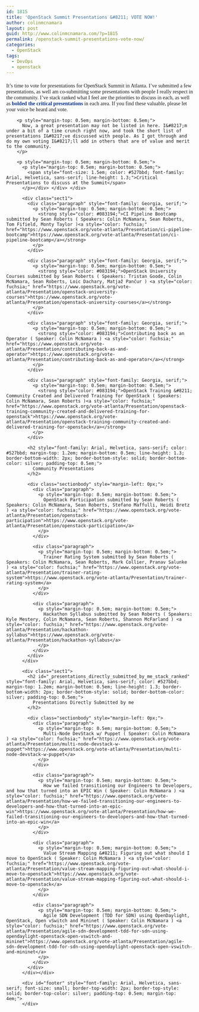 ```yaml
---
id: 1815
title: 'OpenStack Summit Presentations &#8211; VOTE NOW!'
author: colinmcnamara
layout: post
guid: http://www.colinmcnamara.com/?p=1815
permalink: /openstack-summit-presentations-vote-now/
categories:
  - OpenStack
tags:
  - DevOps
  - openstack
---
```

<div id="content" style="font-family: Georgia, serif;">
  <div id="preamble" style="margin-top: 1.5em; margin-bottom: 1.5em;">
    <div class="sectionbody" style="margin-left: 0px;">
      <div class="paragraph">
        <p style="margin-top: 0.5em; margin-bottom: 0.5em;">
          It’s time to vote for presentations for OpenStack Summit in Atlanta. I’ve submitted a few presentations, as well am co-submitting some presentations with people I really respect in the community. I’ve stack ranked what I feel are the priorities to discuss in each, as well as <strong style="color: #083194;">bolded the critical presentations</strong> in each area. If you find these valuable, please let your voice be heard and vote.
        </p>
        
        <p style="margin-top: 0.5em; margin-bottom: 0.5em;">
          Now, a great presentation may not be listed in here. I&#8217;m under a bit of a time crunch right now, and took the short list of presentations I&#8217;ve discussed with people. As I got through and do my own voting I&#8217;ll add in others that are of value and merit to the community.
        </p>
        
        <p style="margin-top: 0.5em; margin-bottom: 0.5em;">
          <p style="margin-top: 0.5em; margin-bottom: 0.5em;">
            <span style="font-size: 1.5em; color: #527bbd; font-family: Arial, Helvetica, sans-serif; line-height: 1.3;">Critical Presentations to discuss at the Summit</span>
          </p></div> </div> </div> 
          
          <div class="sect1">
            <div class="paragraph" style="font-family: Georgia, serif;">
              <p style="margin-top: 0.5em; margin-bottom: 0.5em;">
                <strong style="color: #083194;">CI Pipeline Bootcamp submitted by Sean Roberts ( Speakers: Colin McNamara, Sean Roberts, Tom Fifield, Monty Taylor )<a style="color: fuchsia;" href="https://www.openstack.org/vote-atlanta/Presentation/ci-pipeline-bootcamp">https://www.openstack.org/vote-atlanta/Presentation/ci-pipeline-bootcamp</a></strong>
              </p>
            </div>
            
            <div class="paragraph" style="font-family: Georgia, serif;">
              <p style="margin-top: 0.5em; margin-bottom: 0.5em;">
                <strong style="color: #083194;">OpenStack University Courses submitted by Sean Roberts ( Speakers: Tristan Goode, Colin McNamara, Sean Roberts, Loic Dachary, Matjaž Pančur ) <a style="color: fuchsia;" href="https://www.openstack.org/vote-atlanta/Presentation/openstack-university-courses">https://www.openstack.org/vote-atlanta/Presentation/openstack-university-courses</a></strong>
              </p>
            </div>
            
            <div class="paragraph" style="font-family: Georgia, serif;">
              <p style="margin-top: 0.5em; margin-bottom: 0.5em;">
                <strong style="color: #083194;">Contributing back as an Operator ( Speaker: Colin McNamara ) <a style="color: fuchsia;" href="https://www.openstack.org/vote-atlanta/Presentation/contributing-back-as-and-operator">https://www.openstack.org/vote-atlanta/Presentation/contributing-back-as-and-operator</a></strong>
              </p>
            </div>
            
            <div class="paragraph" style="font-family: Georgia, serif;">
              <p style="margin-top: 0.5em; margin-bottom: 0.5em;">
                <strong style="color: #083194;">OpenStack Training &#8211; Community Created and Delivered Training for OpenStack ( Speakers: Colin McNamara, Sean Roberts )<a style="color: fuchsia;" href="https://www.openstack.org/vote-atlanta/Presentation/openstack-training-community-created-and-delivered-training-for-openstack">https://www.openstack.org/vote-atlanta/Presentation/openstack-training-community-created-and-delivered-training-for-openstack</a></strong>
              </p>
            </div>
            
            <h2 style="font-family: Arial, Helvetica, sans-serif; color: #527bbd; margin-top: 1.2em; margin-bottom: 0.5em; line-height: 1.3; border-bottom-width: 2px; border-bottom-style: solid; border-bottom-color: silver; padding-top: 0.5em;">
              Community Presentations
            </h2>
            
            <div class="sectionbody" style="margin-left: 0px;">
              <div class="paragraph">
                <p style="margin-top: 0.5em; margin-bottom: 0.5em;">
                  OpenStack Participation submitted by Sean Roberts ( Speakers: Colin McNamara, Sean Roberts, Stefano Maffulli, Heidi Bretz ) <a style="color: fuchsia;" href="https://www.openstack.org/vote-atlanta/Presentation/openstack-participation">https://www.openstack.org/vote-atlanta/Presentation/openstack-participation</a>
                </p>
              </div>
              
              <div class="paragraph">
                <p style="margin-top: 0.5em; margin-bottom: 0.5em;">
                  Trainer Rating System submitted by Sean Roberts ( Speakers: Colin McNamara, Sean Roberts, Mark Collier, Pranav Salunke ) <a style="color: fuchsia;" href="https://www.openstack.org/vote-atlanta/Presentation/trainer-rating-system">https://www.openstack.org/vote-atlanta/Presentation/trainer-rating-system</a>
                </p>
              </div>
              
              <div class="paragraph">
                <p style="margin-top: 0.5em; margin-bottom: 0.5em;">
                  Hackathon Syllabus submitted by Sean Roberts ( Speakers: Kyle Mestery, Colin McNamara, Sean Roberts, Shannon McFarland ) <a style="color: fuchsia;" href="https://www.openstack.org/vote-atlanta/Presentation/hackathon-syllabus">https://www.openstack.org/vote-atlanta/Presentation/hackathon-syllabus</a>
                </p>
              </div>
            </div>
          </div>
          
          <div class="sect1">
            <h2 id="_presentations_directly_submitted_by_me_stack_ranked" style="font-family: Arial, Helvetica, sans-serif; color: #527bbd; margin-top: 1.2em; margin-bottom: 0.5em; line-height: 1.3; border-bottom-width: 2px; border-bottom-style: solid; border-bottom-color: silver; padding-top: 0.5em;">
              Presentations Directly Submitted by me
            </h2>
            
            <div class="sectionbody" style="margin-left: 0px;">
              <div class="paragraph">
                <p style="margin-top: 0.5em; margin-bottom: 0.5em;">
                  Multi-Node DevStack w/ Puppet ( Speaker: Colin McNamara ) <a style="color: fuchsia;" href="https://www.openstack.org/vote-atlanta/Presentation/multi-node-devstack-w-puppet">https://www.openstack.org/vote-atlanta/Presentation/multi-node-devstack-w-puppet</a>
                </p>
              </div>
              
              <div class="paragraph">
                <p style="margin-top: 0.5em; margin-bottom: 0.5em;">
                  How we failed transitioning our Engineers to Developers, and how that turned into an EPIC Win ( Speaker: Colin McNamara ) <a style="color: fuchsia;" href="https://www.openstack.org/vote-atlanta/Presentation/how-we-failed-transitioning-our-engineers-to-developers-and-how-that-turned-into-an-epic-win">https://www.openstack.org/vote-atlanta/Presentation/how-we-failed-transitioning-our-engineers-to-developers-and-how-that-turned-into-an-epic-win</a>
                </p>
              </div>
              
              <div class="paragraph">
                <p style="margin-top: 0.5em; margin-bottom: 0.5em;">
                  Value Stream Mapping &#8211; Figuring out what should I move to OpenStack ( Speaker: Colin McNamara ) <a style="color: fuchsia;" href="https://www.openstack.org/vote-atlanta/Presentation/value-stream-mapping-figuring-out-what-should-i-move-to-openstack">https://www.openstack.org/vote-atlanta/Presentation/value-stream-mapping-figuring-out-what-should-i-move-to-openstack</a>
                </p>
              </div>
              
              <div class="paragraph">
                <p style="margin-top: 0.5em; margin-bottom: 0.5em;">
                  Agile SDN Development (TDD for SDN) using OpenDaylight, OpenStack, Open vSwitch and Mininet ( Speaker: Colin McNamara ) <a style="color: fuchsia;" href="https://www.openstack.org/vote-atlanta/Presentation/agile-sdn-development-tdd-for-sdn-using-opendaylight-openstack-open-vswitch-and-mininet">https://www.openstack.org/vote-atlanta/Presentation/agile-sdn-development-tdd-for-sdn-using-opendaylight-openstack-open-vswitch-and-mininet</a>
                </p>
              </div>
            </div>
          </div></div> 
          
          <div id="footer" style="font-family: Arial, Helvetica, sans-serif; font-size: small; border-top-width: 2px; border-top-style: solid; border-top-color: silver; padding-top: 0.5em; margin-top: 4em;">
          </div>